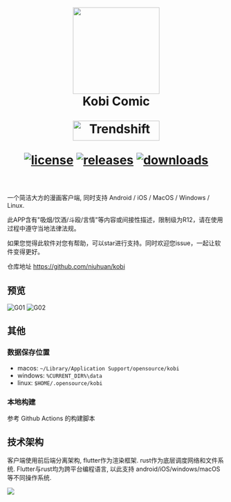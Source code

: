 <div align="center">
  <h1 align="center">
    <img src="lib/assets/icon.png" width="200">
    <br/>
    Kobi Comic

<a href="https://trendshift.io/repositories/10635" target="_blank"><img src="https://trendshift.io/api/badge/repositories/10635" alt="Trendshift" style="width: 200px; height: 46px;" width="250" height="46"/></a>

[![license](https://img.shields.io/github/license/niuhuan/kobi)](https://raw.githubusercontent.com/niuhuan/kobi/master/LICENSE)
[![releases](https://img.shields.io/github/v/release/niuhuan/kobi)](https://github.com/niuhuan/kobi/releases)
[![downloads](https://img.shields.io/github/downloads/niuhuan/kobi/total)](https://github.com/niuhuan/kobi/releases)

  </h1>
</div>

<br/>



一个简洁大方的漫画客户端, 同时支持 Android / iOS / MacOS / Windows / Linux.

此APP含有"吸烟/饮酒/斗殴/言情"等内容或间接性描述，限制级为R12，请在使用过程中遵守当地法律法规。

如果您觉得此软件对您有帮助，可以star进行支持。同时欢迎您issue，一起让软件变得更好。

仓库地址 https://github.com/niuhuan/kobi

## 预览

![G01](images/G01.png)
![G02](images/G02.png)

## 其他

### 数据保存位置

- macos: `~/Library/Application Support/opensource/kobi`
- windows: `%CURRENT_DIR%\data`
- linux: `$HOME/.opensource/kobi`

### 本地构建

参考 Github Actions 的构建脚本

## 技术架构

客户端使用前后端分离架构, flutter作为渲染框架. rust作为底层调度网络和文件系统. Flutter与rust均为跨平台编程语言, 以此支持 android/iOS/windows/macOS 等不同操作系统.

![](https://raw.githubusercontent.com/fzyzcjy/flutter_rust_bridge/master/book/logo.png)
